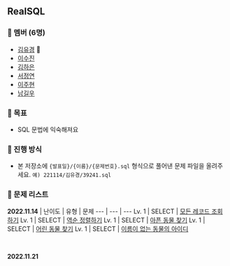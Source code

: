 ## RealSQL

### 👥 멤버 (6명)

- [김유경](https://github.com/ugaemi) 👑
- [이수진](https://github.com/tudiiii)
- [김하은](https://github.com/heidi127kim)
- [서정연](https://github.com/busyppp)
- [이주현](https://github.com/JuHyun419)
- [남길우](https://github.com/Namgilu)

### 🎯 목표

- SQL 문법에 익숙해져요

### 🌿 진행 방식

- 본 저장소에 `{발표일}/{이름}/{문제번호}.sql` 형식으로 풀어낸 문제 파일을 올려주세요. `예) 221114/김유경/39241.sql`


### 🤨 문제 리스트
**2022.11.14**
| 난이도 | 유형 | 문제
--- | --- | ---
Lv. 1 | SELECT | [모든 레코드 조회하기](https://school.programmers.co.kr/learn/courses/30/lessons/59034)
Lv. 1 | SELECT | [역순 정렬하기](https://school.programmers.co.kr/learn/courses/30/lessons/59035)
Lv. 1 | SELECT | [아픈 동물 찾기](https://school.programmers.co.kr/learn/courses/30/lessons/59036)
Lv. 1 | SELECT | [어린 동물 찾기](https://school.programmers.co.kr/learn/courses/30/lessons/59037)
Lv. 1 | SELECT | [이름이 없는 동물의 아이디](https://school.programmers.co.kr/learn/courses/30/lessons/59039)

</br>

**2022.11.21**
